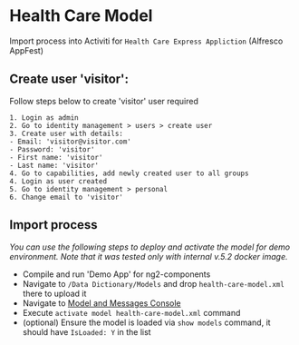 # Health Care Model

Import process into Activiti for `Health Care Express Appliction` (Alfresco AppFest)

## Create user 'visitor':

Follow steps below to create 'visitor' user required

    1. Login as admin
    2. Go to identity management > users > create user 
    3. Create user with details: 
    - Email: 'visitor@visitor.com'
    - Password: 'visitor'
    - First name: 'visitor'
    - Last name: 'visitor'
    4. Go to capabilities, add newly created user to all groups
    4. Login as user created
    5. Go to identity management > personal 
    6. Change email to 'visitor' 

## Import process

_You can use the following steps to deploy and activate the model for demo environment.
Note that it was tested only with internal v.5.2 docker image._

- Compile and run 'Demo App' for ng2-components
- Navigate to `/Data Dictionary/Models` and drop `health-care-model.xml` there to upload it
- Navigate to [Model and Messages Console](http://localhost:8080/alfresco/s/admin/admin-repoconsole)
- Execute `activate model health-care-model.xml` command
- (optional) Ensure the model is loaded via `show models` command, it should have `IsLoaded: Y` in the list
